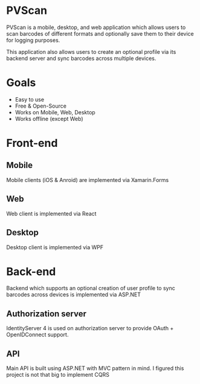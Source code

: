 # PVScan
PVScan is a mobile, desktop, and web application which allows users to scan barcodes of different formats and optionally save them to their device for logging purposes.

This application also allows users to create an optional profile via its backend server and sync barcodes across multiple devices.

# Goals
* Easy to use
* Free & Open-Source
* Works on Mobile, Web, Desktop
* Works offline (except Web)

# Front-end

## Mobile
Mobile clients (iOS & Anroid) are implemented via Xamarin.Forms

## Web
Web client is implemented via React

## Desktop
Desktop client is implemented via WPF

# Back-end
Backend which supports an optional creation of user profile to sync barcodes across devices is implemented via ASP.NET

## Authorization server
IdentityServer 4 is used on authorization server to provide OAuth + OpenIDConnect support.

## API
Main API is built using ASP.NET with MVC pattern in mind. I figured this project is not that big to implement CQRS
